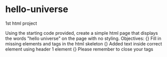 # hello-universe
1st html project

Using the starting code provided, create a simple html page that displays the words "hello universe" on the page with no styling.
Objectives:
{} Fill in missing elements and tags in the html skeleton
{} Added text inside correct element using header 1 element
{} Please remember to close your tags
